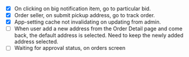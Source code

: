 - [x] On clicking on big notification item, go to particular bid.
- [x] Order seller, on submit pickup address, go to track order.
- [x] App-setting cache not invalidating on updating from admin.
- [ ] When user add a new address from the Order Detail page and come back, the default address is selected. Need to keep the newly added address selected.
- [ ] Waiting for approval status, on orders screen
